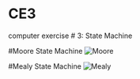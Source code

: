 CE3
===

computer exercise # 3: State Machine

#Moore State Machine
![Moore](https://raw.github.com/jrecheverry/CE3/master/moore_testbench.png)



#Mealy State Machine
![Mealy](https://raw.github.com/jrecheverry/CE3/master/Mealy_testbench_Echeverry.png)
